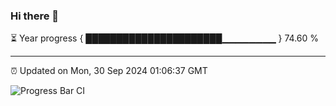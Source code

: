 ### Hi there 👋

⏳ Year progress { ██████████████████████▁▁▁▁▁▁▁▁ } 74.60 %

---

⏰ Updated on Mon, 30 Sep 2024 01:06:37 GMT

![Progress Bar CI](https://github.com/liununu/liununu/workflows/Progress%20Bar%20CI/badge.svg)
